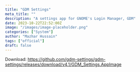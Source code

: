 ```yaml
---
title: "GDM Settings"
meta_title: ""
description: "A settings app for GNOME's Login Manager, GDM"
date: 2023-10-22T22:52:00Z
image: "/images/image-placeholder.png"
categories: ["System"]
author: "Mazhar Hussain"
tags: ["official"]
draft: false
---
```


Download: https://github.com/gdm-settings/gdm-settings/releases/download/v4.1/GDM_Settings.AppImage
